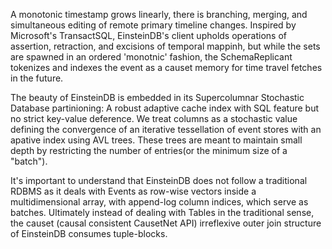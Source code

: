 A monotonic timestamp grows linearly, there is branching, merging, and simultaneous editing of remote primary timeline changes. 
Inspired by Microsoft's TransactSQL, EinsteinDB's client upholds operations of assertion, retraction, and excisions of temporal mappinh, but while the sets are spawned in an ordered 'monotnic' fashion, the SchemaReplicant tokenizes and indexes the event as a causet memory for time travel fetches in the future.

The beauty of EinsteinDB is embedded in its Supercolumnar Stochastic Database partinioning: A robust adaptive cache index with SQL feature but no strict key-value deference. We treat columns as a stochastic value defining the convergence of an iterative tessellation of event stores with an apative index using AVL trees. These trees are meant to maintain small depth by restricting the number of entries(or the minimum size of a "batch"). 

It's important to understand that EinsteinDB does not follow a traditional RDBMS as it deals with Events as row-wise vectors inside a multidimensional array, with append-log column indices, which serve as batches. Ultimately instead of dealing with Tables in the traditional sense, the causet (causal consistent CausetNet API) irreflexive outer join structure of EinsteinDB consumes  tuple-blocks.

 
